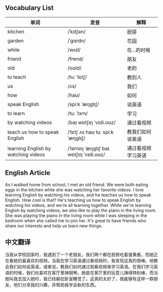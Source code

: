 ## Vocabulary List
| 单词 | 发音 | 解释 |
|------|------|------|
| kitchen | /ˈkɪtʃən/ |厨房|
| garden | /ˈɡɑrdn/ |花园|
| while | /wʌɪl/ |在...的时候|
| friend | /frend/ |朋友|
| old | /oʊld/ |老的|
| to teach | /tuː ˈtɛtʃ/ |教别人|
| us | /ʌs/ |我们|
| how | /haʊ/ |如何|
| speak English | /spiːk ˈæŋɡlɪʃ/ |说英语|
| to learn | /tuː ˈlɜrn/ |学习|
| by watching videos | /baɪ wɒtʃɪŋ ˈvɪdi.oʊz/ |通过看视频|
| teach us how to speak English | /ˈtɛtʃ ʌs haʊ tuː spiːk ˈæŋɡlɪʃ/ |教我们如何说英语|
| learning English by watching videos | /ˈlərnɪŋ ˈæŋɡlɪʃ baɪ wɒtʃɪŋ ˈvɪdi.oʊz/ |通过看视频学习英语|

## English Article
As I walked home from school, I met an old friend. We were both eating eggs in the kitchen while she was watching her favorite videos. I love learning English by watching his videos, and he teaches us how to speak English. How cool is that? He's teaching us how to speak English by watching his videos, and we're all learning together. While we're learning English by watching videos, we also like to play the piano in the living room. She was playing the piano in the living room while I was sleeping in the bedroom when she called me to join her. It's great to have friends who share our interests and help us learn new things.

## 中文翻译
当我从学校回家时，我遇到了一个老朋友。我们两个都在厨房吃着蛋黄酱，而她正在看她的最喜欢的视频。当我在学习英语通过看视频时，我发现这真的很棒。他教会我们如何说英语，或者说，教我们如何通过观看视频来学习英语。在我们学习英语的时候，我们也喜欢在客厅里弹钢琴。她是在客厅里的玩意儿弹得特别棒，而当她叫我去加入她时，我已经躺在卧室睡觉了。这真的太好了，我能够有这样一群朋友，他们分享我的兴趣，并帮助我学会新的东西。